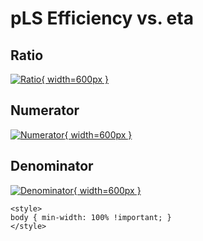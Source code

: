 # pLS Efficiency vs. eta

## Ratio

[![Ratio](../mtv/var/pLS_eff_eta.png){ width=600px }](../mtv/var/pLS_eff_eta.pdf)

## Numerator

[![Numerator](../mtv/num/pLS_eff_eta_num.png){ width=600px }](../mtv/num/pLS_eff_eta_num.pdf)

## Denominator

[![Denominator](../mtv/den/pLS_eff_eta_den.png){ width=600px }](../mtv/den/pLS_eff_eta_den.pdf)


``` {=html}
<style>
body { min-width: 100% !important; }
</style>
```
